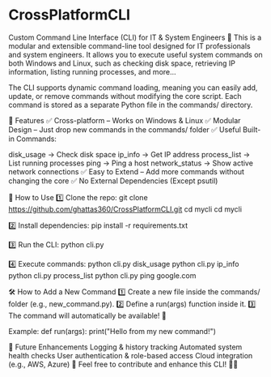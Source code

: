 # CrossPlatformCLI
Custom Command Line Interface (CLI) for IT &amp; System Engineers 🚀
This is a modular and extensible command-line tool designed for IT professionals and system engineers. 
It allows you to execute useful system commands on both Windows and Linux, 
such as checking disk space, retrieving IP information, listing running processes, and more...

The CLI supports dynamic command loading, 
meaning you can easily add, update, or remove commands without modifying the core script. 
Each command is stored as a separate Python file in the commands/ directory.

🔧 Features
✅ Cross-platform – Works on Windows & Linux
✅ Modular Design – Just drop new commands in the commands/ folder
✅ Useful Built-in Commands:

disk_usage → Check disk space
ip_info → Get IP address
process_list → List running processes
ping → Ping a host
network_status → Show active network connections
✅ Easy to Extend – Add more commands without changing the core
✅ No External Dependencies (Except psutil)


🚀 How to Use
1️⃣ Clone the repo:
      git clone https://github.com/ghattas360/CrossPlatformCLI.git cd mycli
      cd mycli

2️⃣ Install dependencies:
      pip install -r requirements.txt

3️⃣ Run the CLI:
      python cli.py

4️⃣ Execute commands:
      python cli.py disk_usage
      python cli.py ip_info
      python cli.py process_list
      python cli.py ping google.com




🛠️ How to Add a New Command
1️⃣ Create a new file inside the commands/ folder (e.g., new_command.py).
2️⃣ Define a run(args) function inside it.
3️⃣ The command will automatically be available! 🎯

Example:
    def run(args):
      print("Hello from my new command!")



🔗 Future Enhancements
Logging & history tracking
Automated system health checks
User authentication & role-based access
Cloud integration (e.g., AWS, Azure)
📌 Feel free to contribute and enhance this CLI! 🚀🔥

